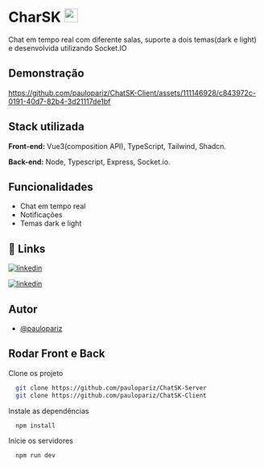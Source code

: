 
# CharSK <img src="https://github.com/paulopariz/ChatSK-Client/assets/111146928/a2842403-b866-43e9-ae48-030c24370b3d" width="27" /> 

Chat em tempo real com diferente salas, suporte a dois temas(dark e light) e desenvolvida utilizando Socket.IO

## Demonstração

https://github.com/paulopariz/ChatSK-Client/assets/111146928/c843972c-0191-40d7-82b4-3d21117de1bf



## Stack utilizada

**Front-end:** Vue3(composition API), TypeScript, Tailwind, Shadcn.

**Back-end:** Node, Typescript, Express, Socket.io.


## Funcionalidades

- Chat em tempo real
- Notificações
- Temas dark e light


## 🔗 Links

[![linkedin](https://img.shields.io/badge/Backend-0C101E?style=for-the-badge&logo=github&logoColor=white)](https://github.com/paulopariz/ChatSK-Server)

[![linkedin](https://img.shields.io/badge/linkedin-0C101E?style=for-the-badge&logo=linkedin&logoColor=white)](https://www.linkedin.com/feed/update/urn:li:activity:7190081175925735424/)



## Autor

- [@paulopariz](https://www.linkedin.com/in/paulopariz/)


## Rodar Front e Back

Clone os projeto

```bash
  git clone https://github.com/paulopariz/ChatSK-Server
  git clone https://github.com/paulopariz/ChatSK-Client
```


Instale as dependências

```bash
  npm install
```

Inicie os servidores

```bash
  npm run dev
```
